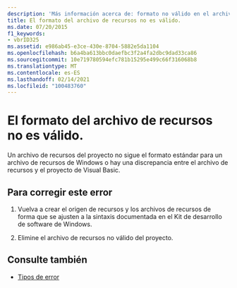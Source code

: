 ```yaml
---
description: 'Más información acerca de: formato no válido en el archivo de recursos'
title: El formato del archivo de recursos no es válido.
ms.date: 07/20/2015
f1_keywords:
- vbrID325
ms.assetid: e986ab45-e3ce-430e-8704-5882e5da1104
ms.openlocfilehash: b6a4ba613bbc0daefbc3f2a4fa2dbc9dad33ca86
ms.sourcegitcommit: 10e719780594efc781b15295e499c66f316068b8
ms.translationtype: MT
ms.contentlocale: es-ES
ms.lasthandoff: 02/14/2021
ms.locfileid: "100483760"
---
```

# <a name="format-not-valid-in-resource-file"></a>El formato del archivo de recursos no es válido.

Un archivo de recursos del proyecto no sigue el formato estándar para un archivo de recursos de Windows o hay una discrepancia entre el archivo de recursos y el proyecto de Visual Basic.  
  
## <a name="to-correct-this-error"></a>Para corregir este error  
  
1. Vuelva a crear el origen de recursos y los archivos de recursos de forma que se ajusten a la sintaxis documentada en el Kit de desarrollo de software de Windows.  
  
2. Elimine el archivo de recursos no válido del proyecto.  
  
## <a name="see-also"></a>Consulte también

- [Tipos de error](../programming-guide/language-features/error-types.md)
